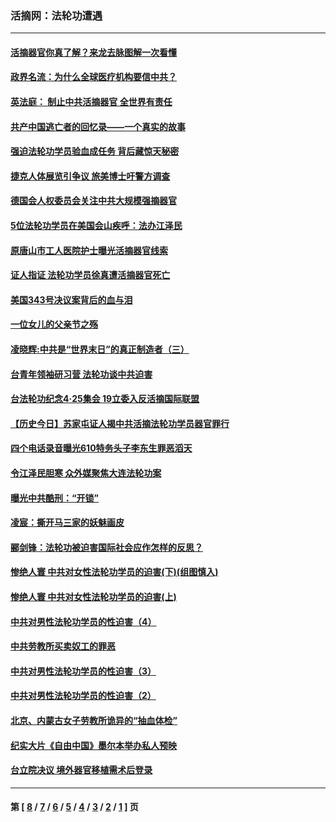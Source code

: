 ### 活摘网：法轮功遭遇
---
#### [活摘器官你真了解？来龙去脉图解一次看懂](../../pages/nf5881/n13013820.md?10040430) 
#### [政界名流：为什么全球医疗机构要信中共？](../../pages/nf5881/n11945479.md?10040430) 
#### [英法庭： 制止中共活摘器官 全世界有责任](../../pages/nf5881/n11330691.md?10040430) 
#### [共产中国逃亡者的回忆录——一个真实的故事](../../pages/nf5881/n10918649.md?10040430) 
#### [强迫法轮功学员验血成任务 背后藏惊天秘密](../../pages/nf5881/n4252384.md?10040430) 
#### [捷克人体展览引争议 旅美博士吁警方调查](../../pages/nf5881/n9429187.md?10040430) 
#### [德国会人权委员会关注中共大规模强摘器官](../../pages/nf5881/n8418950.md?10040430) 
#### [5位法轮功学员在美国会山疾呼：法办江泽民](../../pages/nf5881/n8101519.md?10040430) 
#### [原唐山市工人医院护士曝光活摘器官线索](../../pages/nf5881/n8076384.md?10040430) 
#### [证人指证 法轮功学员徐真遭活摘器官死亡](../../pages/nf5881/n8042467.md?10040430) 
#### [美国343号决议案背后的血与泪](../../pages/nf5881/n8020684.md?10040430) 
#### [一位女儿的父亲节之殇](../../pages/nf5881/n8014122.md?10040430) 
#### [凌晓辉:中共是“世界末日”的真正制造者（三）](../../pages/nf5881/n4210333.md?10040430) 
#### [台青年领袖研习营 法轮功谈中共迫害](../../pages/nf5881/n4141857.md?10040430) 
#### [台法轮功纪念4‧25集会 19立委入反活摘国际联盟](../../pages/nf5881/n4141821.md?10040430) 
#### [【历史今日】苏家屯证人揭中共活摘法轮功学员器官罪行](../../pages/nf5881/n4135912.md?10040430) 
#### [四个电话录音曝光610特务头子李东生罪恶滔天](../../pages/nf5881/n4040060.md?10040430) 
#### [令江泽民胆寒 众外媒聚焦大连法轮功案](../../pages/nf5881/n3932671.md?10040430) 
#### [曝光中共酷刑：“开锁”](../../pages/nf5881/n3889373.md?10040430) 
#### [凌宸：撕开马三家的妖魅画皮](../../pages/nf5881/n3849369.md?10040430) 
#### [郦剑锋：法轮功被迫害国际社会应作怎样的反思？](../../pages/nf5881/n3824560.md?10040430) 
#### [惨绝人寰 中共对女性法轮功学员的迫害(下)(组图慎入)](../../pages/nf5881/n3816285.md?10040430) 
#### [惨绝人寰 中共对女性法轮功学员的迫害(上)](../../pages/nf5881/n3815374.md?10040430) 
#### [中共对男性法轮功学员的性迫害（4）](../../pages/nf5881/n3769144.md?10040430) 
#### [中共劳教所买卖奴工的罪恶](../../pages/nf5881/n3769378.md?10040430) 
#### [中共对男性法轮功学员的性迫害（3）](../../pages/nf5881/n3768231.md?10040430) 
#### [中共对男性法轮功学员的性迫害（2）](../../pages/nf5881/n3767211.md?10040430) 
#### [北京、内蒙古女子劳教所诡异的“抽血体检”](../../pages/nf5881/n3753158.md?10040430) 
#### [纪实大片《自由中国》墨尔本举办私人预映](../../pages/nf5881/n3743337.md?10040430) 
#### [台立院决议 境外器官移植需术后登录](../../pages/nf5881/n3741520.md?10040430) 

---
#### 第 [ [8](./8.md?10040430) / [7](./7.md?10040430) / [6](./6.md?10040430) / [5](./5.md?10040430) / [4](./4.md?10040430) / [3](./3.md?10040430) / [2](./2.md?10040430) / [1](./1.md?10040430) ] 页
